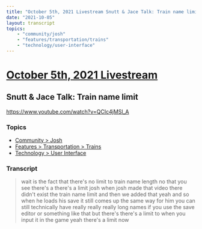 ```yaml
---
title: "October 5th, 2021 Livestream Snutt & Jace Talk: Train name limit"
date: "2021-10-05"
layout: transcript
topics:
    - "community/josh"
    - "features/transportation/trains"
    - "technology/user-interface"
---
```

# [October 5th, 2021 Livestream](../2021-10-05.md)
## Snutt & Jace Talk: Train name limit
https://www.youtube.com/watch?v=QCIc4jMSl_A

### Topics
* [Community > Josh](../topics/community/josh.md)
* [Features > Transportation > Trains](../topics/features/transportation/trains.md)
* [Technology > User Interface](../topics/technology/user-interface.md)

### Transcript

> wait is the fact that there's no limit to train name length no that you see there's a there's a limit josh when josh made that video there didn't exist the train name limit and then we added that yeah and so when he loads his save it still comes up the same way for him you can still technically have really really really long names if you use the save editor or something like that but there's there's a limit to when you input it in the game yeah there's a limit now
